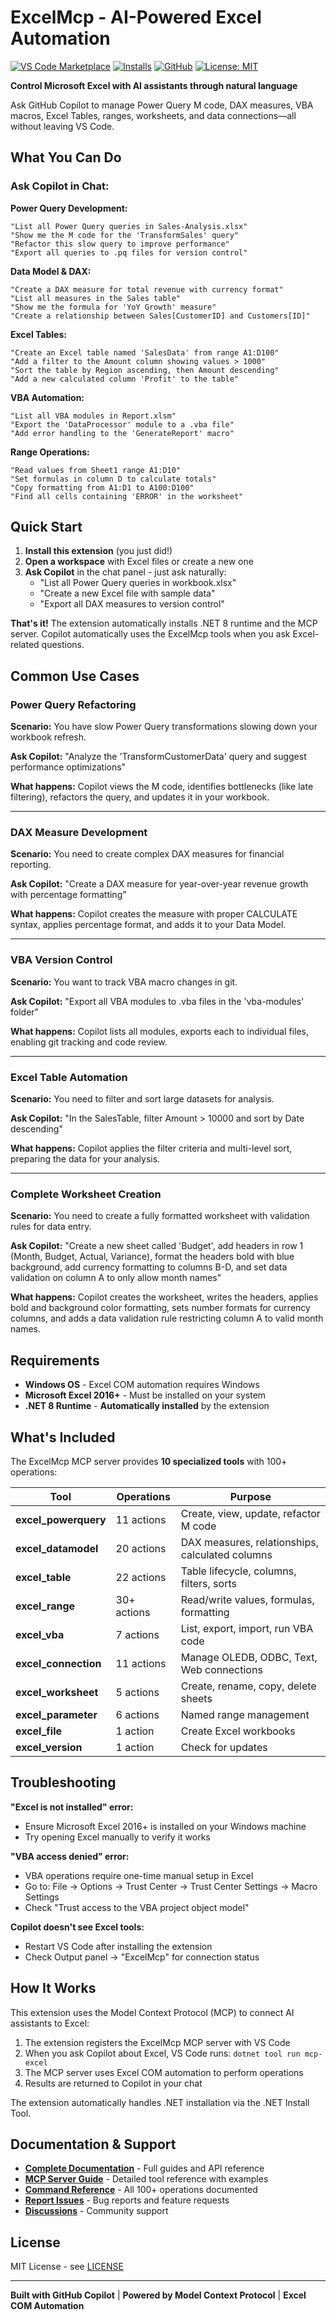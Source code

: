 # ExcelMcp - AI-Powered Excel Automation

[![VS Code Marketplace](https://img.shields.io/visual-studio-marketplace/v/sbroenne.excelmcp?label=VS%20Code%20Marketplace)](https://marketplace.visualstudio.com/items?itemName=sbroenne.excelmcp)
[![Installs](https://img.shields.io/visual-studio-marketplace/i/sbroenne.excelmcp)](https://marketplace.visualstudio.com/items?itemName=sbroenne.excelmcp)
[![GitHub](https://img.shields.io/badge/GitHub-sbroenne%2Fmcp--server--excel-blue)](https://github.com/sbroenne/mcp-server-excel)
[![License: MIT](https://img.shields.io/badge/License-MIT-yellow.svg)](https://opensource.org/licenses/MIT)

**Control Microsoft Excel with AI assistants through natural language**

Ask GitHub Copilot to manage Power Query M code, DAX measures, VBA macros, Excel Tables, ranges, worksheets, and data connections—all without leaving VS Code.

## What You Can Do

### Ask Copilot in Chat:

**Power Query Development:**
```
"List all Power Query queries in Sales-Analysis.xlsx"
"Show me the M code for the 'TransformSales' query"
"Refactor this slow query to improve performance"
"Export all queries to .pq files for version control"
```

**Data Model & DAX:**
```
"Create a DAX measure for total revenue with currency format"
"List all measures in the Sales table"
"Show me the formula for 'YoY Growth' measure"
"Create a relationship between Sales[CustomerID] and Customers[ID]"
```

**Excel Tables:**
```
"Create an Excel table named 'SalesData' from range A1:D100"
"Add a filter to the Amount column showing values > 1000"
"Sort the table by Region ascending, then Amount descending"
"Add a new calculated column 'Profit' to the table"
```

**VBA Automation:**
```
"List all VBA modules in Report.xlsm"
"Export the 'DataProcessor' module to a .vba file"
"Add error handling to the 'GenerateReport' macro"
```

**Range Operations:**
```
"Read values from Sheet1 range A1:D10"
"Set formulas in column D to calculate totals"
"Copy formatting from A1:D1 to A100:D100"
"Find all cells containing 'ERROR' in the worksheet"
```

## Quick Start

1. **Install this extension** (you just did!)
2. **Open a workspace** with Excel files or create a new one
3. **Ask Copilot** in the chat panel - just ask naturally:
   - "List all Power Query queries in workbook.xlsx"
   - "Create a new Excel file with sample data"
   - "Export all DAX measures to version control"

**That's it!** The extension automatically installs .NET 8 runtime and the MCP server. Copilot automatically uses the ExcelMcp tools when you ask Excel-related questions.

## Common Use Cases

### Power Query Refactoring
**Scenario:** You have slow Power Query transformations slowing down your workbook refresh.

**Ask Copilot:** "Analyze the 'TransformCustomerData' query and suggest performance optimizations"

**What happens:** Copilot views the M code, identifies bottlenecks (like late filtering), refactors the query, and updates it in your workbook.

---

### DAX Measure Development
**Scenario:** You need to create complex DAX measures for financial reporting.

**Ask Copilot:** "Create a DAX measure for year-over-year revenue growth with percentage formatting"

**What happens:** Copilot creates the measure with proper CALCULATE syntax, applies percentage format, and adds it to your Data Model.

---

### VBA Version Control
**Scenario:** You want to track VBA macro changes in git.

**Ask Copilot:** "Export all VBA modules to .vba files in the 'vba-modules' folder"

**What happens:** Copilot lists all modules, exports each to individual files, enabling git tracking and code review.

---

### Excel Table Automation
**Scenario:** You need to filter and sort large datasets for analysis.

**Ask Copilot:** "In the SalesTable, filter Amount > 10000 and sort by Date descending"

**What happens:** Copilot applies the filter criteria and multi-level sort, preparing the data for your analysis.

---

### Complete Worksheet Creation
**Scenario:** You need to create a fully formatted worksheet with validation rules for data entry.

**Ask Copilot:** "Create a new sheet called 'Budget', add headers in row 1 (Month, Budget, Actual, Variance), format the headers bold with blue background, add currency formatting to columns B-D, and set data validation on column A to only allow month names"

**What happens:** Copilot creates the worksheet, writes the headers, applies bold and background color formatting, sets number formats for currency columns, and adds a data validation rule restricting column A to valid month names.

## Requirements

- **Windows OS** - Excel COM automation requires Windows
- **Microsoft Excel 2016+** - Must be installed on your system
- **.NET 8 Runtime** - **Automatically installed** by the extension

## What's Included

The ExcelMcp MCP server provides **10 specialized tools** with 100+ operations:

| Tool | Operations | Purpose |
|------|------------|---------|
| **excel_powerquery** | 11 actions | Create, view, update, refactor M code |
| **excel_datamodel** | 20 actions | DAX measures, relationships, calculated columns |
| **excel_table** | 22 actions | Table lifecycle, columns, filters, sorts |
| **excel_range** | 30+ actions | Read/write values, formulas, formatting |
| **excel_vba** | 7 actions | List, export, import, run VBA code |
| **excel_connection** | 11 actions | Manage OLEDB, ODBC, Text, Web connections |
| **excel_worksheet** | 5 actions | Create, rename, copy, delete sheets |
| **excel_parameter** | 6 actions | Named range management |
| **excel_file** | 1 action | Create Excel workbooks |
| **excel_version** | 1 action | Check for updates |

## Troubleshooting

**"Excel is not installed" error:**
- Ensure Microsoft Excel 2016+ is installed on your Windows machine
- Try opening Excel manually to verify it works

**"VBA access denied" error:**
- VBA operations require one-time manual setup in Excel
- Go to: File → Options → Trust Center → Trust Center Settings → Macro Settings
- Check "Trust access to the VBA project object model"

**Copilot doesn't see Excel tools:**
- Restart VS Code after installing the extension
- Check Output panel → "ExcelMcp" for connection status

## How It Works

This extension uses the Model Context Protocol (MCP) to connect AI assistants to Excel:

1. The extension registers the ExcelMcp MCP server with VS Code
2. When you ask Copilot about Excel, VS Code runs: `dotnet tool run mcp-excel`
3. The MCP server uses Excel COM automation to perform operations
4. Results are returned to Copilot in your chat

The extension automatically handles .NET installation via the .NET Install Tool.

## Documentation & Support

- **[Complete Documentation](https://github.com/sbroenne/mcp-server-excel)** - Full guides and API reference
- **[MCP Server Guide](https://github.com/sbroenne/mcp-server-excel/blob/main/src/ExcelMcp.McpServer/README.md)** - Detailed tool reference with examples
- **[Command Reference](https://github.com/sbroenne/mcp-server-excel/blob/main/docs/COMMANDS.md)** - All 100+ operations documented
- **[Report Issues](https://github.com/sbroenne/mcp-server-excel/issues)** - Bug reports and feature requests
- **[Discussions](https://github.com/sbroenne/mcp-server-excel/discussions)** - Community support

## License

MIT License - see [LICENSE](https://github.com/sbroenne/mcp-server-excel/blob/main/LICENSE)

---

**Built with GitHub Copilot** | **Powered by Model Context Protocol** | **Excel COM Automation**

